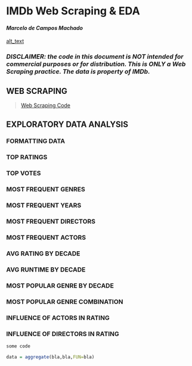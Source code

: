 # IMDb Web Scraping & EDA
#### _*Marcelo de Campos Machado*_

[alt_text](https://play-lh.googleusercontent.com/YS3xo9mlxv2mdxp4kMuUHJ0NuhB56OgcrCjNR0XDJfy4MsWtgdr9VivRPN-jruxUamw)

### _DISCLAIMER: the code in this document is NOT intended for commercial purposes or for distribution. This is ONLY a Web Scraping practice. The data is property of IMDb._

## WEB SCRAPING

> [Web Scraping Code](https://github.com/marcelocmachado/IMDb/blob/main/scrapingCode.md) 


## EXPLORATORY DATA ANALYSIS

### FORMATTING DATA

### TOP RATINGS

### TOP VOTES

### MOST FREQUENT GENRES

### MOST FREQUENT YEARS

### MOST FREQUENT DIRECTORS

### MOST FREQUENT ACTORS

### AVG RATING BY DECADE

### AVG RUNTIME BY DECADE

### MOST POPULAR GENRE BY DECADE

### MOST POPULAR GENRE COMBINATION

### INFLUENCE OF ACTORS IN RATING

### INFLUENCE OF DIRECTORS IN RATING


```r
some code

data = aggregate(bla,bla,FUN=bla)
```
